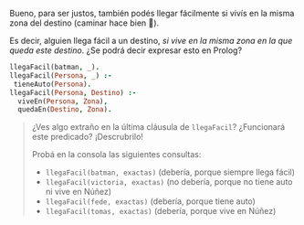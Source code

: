 Bueno, para ser justos, también podés llegar fácilmente si vivís en la misma zona del destino (caminar hace bien :running:). 

Es decir, alguien llega fácil a un destino, _si vive en la misma zona en la que queda este destino_. ¿Se podrá decir expresar esto en Prolog? 


```prolog
llegaFacil(batman, _).
llegaFacil(Persona, _) :-
 tieneAuto(Persona).
llegaFacil(Persona, Destino) :-
  viveEn(Persona, Zona),
  quedaEn(Destino, Zona).
```

> ¿Ves algo extraño en la última cláusula de `llegaFacil`? ¿Funcionará este predicado? ¡Descrubrilo! 
> 
> Probá en la consola las siguientes consultas: 
> 
> * `llegaFacil(batman, exactas)` (debería, porque siempre llega fácil)
> * `llegaFacil(victoria, exactas)` (no debería, porque no tiene auto ni vive en Núñez)
> * `llegaFacil(fede, exactas)` (debería, porque tiene auto)
> * `llegaFacil(tomas, exactas)` (debería, porque vive en Núñez)


